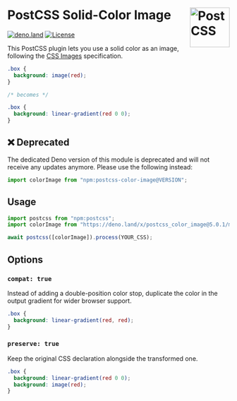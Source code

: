 # PostCSS Solid-Color Image [<img src="https://api.postcss.org/logo.svg" alt="PostCSS" width="90" height="90" align="right">](https://github.com/postcss/postcss)

[![deno.land](https://deno.land/badge/postcss_color_image/version)](https://deno.land/x/postcss_color_image)
[![License](https://img.shields.io/npm/l/postcss-color-image.svg)](https://deno.land/x/postcss_color_image@5.0.1/LICENSE.md?source)

This PostCSS plugin lets you use a solid color as an image, following the
[CSS Images](https://drafts.csswg.org/css-images-4/#color-images) specification.

```css
.box {
  background: image(red);
}

/* becomes */

.box {
  background: linear-gradient(red 0 0);
}
```

## ❌ Deprecated

The dedicated Deno version of this module is deprecated
and will not receive any updates anymore.
Please use the following instead:

```js
import colorImage from "npm:postcss-color-image@VERSION";
```

## Usage

```js
import postcss from "npm:postcss";
import colorImage from "https://deno.land/x/postcss_color_image@5.0.1/mod.js";

await postcss([colorImage]).process(YOUR_CSS);
```

## Options

### `compat: true`

Instead of adding a double-position color stop,
duplicate the color in the output gradient for wider browser support.

```css
.box {
  background: linear-gradient(red, red);
}
```

### `preserve: true`

Keep the original CSS declaration alongside the transformed one.

```css
.box {
  background: linear-gradient(red 0 0);
  background: image(red);
}
```
